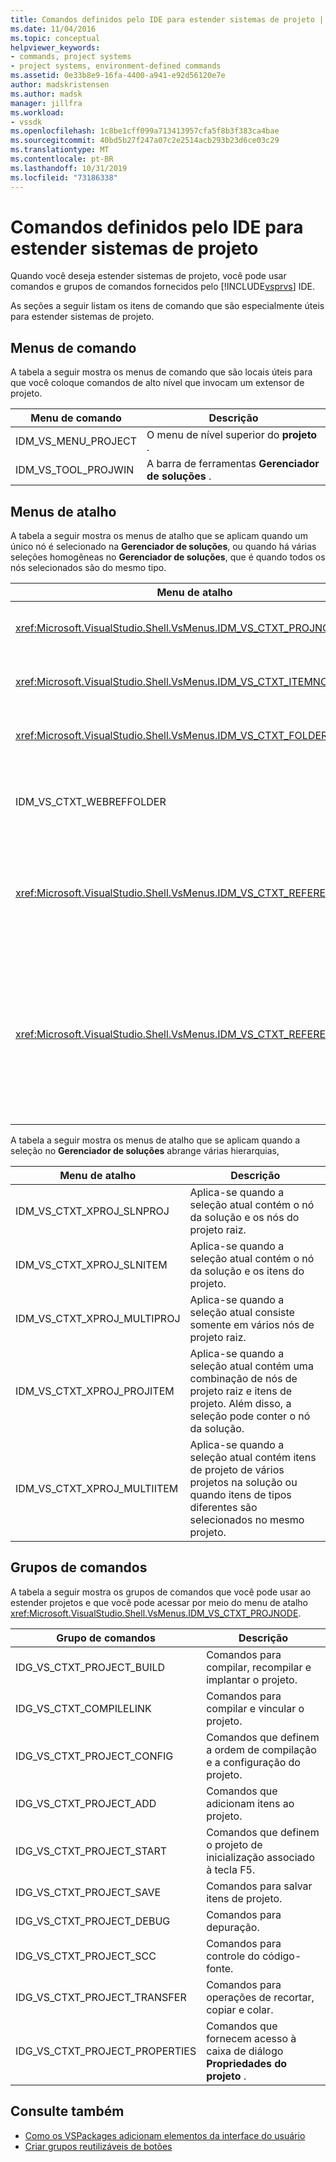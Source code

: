 ```yaml
---
title: Comandos definidos pelo IDE para estender sistemas de projeto | Microsoft Docs
ms.date: 11/04/2016
ms.topic: conceptual
helpviewer_keywords:
- commands, project systems
- project systems, environment-defined commands
ms.assetid: 0e33b8e9-16fa-4400-a941-e92d56120e7e
author: madskristensen
ms.author: madsk
manager: jillfra
ms.workload:
- vssdk
ms.openlocfilehash: 1c8be1cff099a713413957cfa5f8b3f383ca4bae
ms.sourcegitcommit: 40bd5b27f247a07c2e2514acb293b23d6ce03c29
ms.translationtype: MT
ms.contentlocale: pt-BR
ms.lasthandoff: 10/31/2019
ms.locfileid: "73186338"
---
```

# <a name="ide-defined-commands-for-extending-project-systems"></a>Comandos definidos pelo IDE para estender sistemas de projeto
Quando você deseja estender sistemas de projeto, você pode usar comandos e grupos de comandos fornecidos pelo [!INCLUDE[vsprvs](../../code-quality/includes/vsprvs_md.md)] IDE.

 As seções a seguir listam os itens de comando que são especialmente úteis para estender sistemas de projeto.

## <a name="command-menus"></a>Menus de comando
 A tabela a seguir mostra os menus de comando que são locais úteis para que você coloque comandos de alto nível que invocam um extensor de projeto.

|Menu de comando|Descrição|
|------------------|-----------------|
|IDM_VS_MENU_PROJECT|O menu de nível superior do **projeto** .|
|IDM_VS_TOOL_PROJWIN|A barra de ferramentas **Gerenciador de soluções** .|

## <a name="shortcut-menus"></a>Menus de atalho
 A tabela a seguir mostra os menus de atalho que se aplicam quando um único nó é selecionado na **Gerenciador de soluções**, ou quando há várias seleções homogêneas no **Gerenciador de soluções**, que é quando todos os nós selecionados são do mesmo tipo.

|Menu de atalho|Descrição|
|-------------------|-----------------|
|<xref:Microsoft.VisualStudio.Shell.VsMenus.IDM_VS_CTXT_PROJNODE>|Aplica-se quando o nó do projeto é selecionado.|
|<xref:Microsoft.VisualStudio.Shell.VsMenus.IDM_VS_CTXT_ITEMNODE>|Aplica-se quando um arquivo é selecionado.|
|<xref:Microsoft.VisualStudio.Shell.VsMenus.IDM_VS_CTXT_FOLDERNODE>|Aplica-se quando uma pasta é selecionada.|
|IDM_VS_CTXT_WEBREFFOLDER|Aplica-se quando a pasta de referência Web é selecionada.|
|<xref:Microsoft.VisualStudio.Shell.VsMenus.IDM_VS_CTXT_REFERENCEROOT>|Aplica-se quando o nó raiz de referências chamado "referências" é selecionado.|
|<xref:Microsoft.VisualStudio.Shell.VsMenus.IDM_VS_CTXT_REFERENCE>|Aplica-se quando nós de referência são selecionados; Isso inclui somente referências de assembly, COM e projeto. Não inclui referências Web.|

 A tabela a seguir mostra os menus de atalho que se aplicam quando a seleção no **Gerenciador de soluções** abrange várias hierarquias,

|Menu de atalho|Descrição|
|-------------------|-----------------|
|IDM_VS_CTXT_XPROJ_SLNPROJ|Aplica-se quando a seleção atual contém o nó da solução e os nós do projeto raiz.|
|IDM_VS_CTXT_XPROJ_SLNITEM|Aplica-se quando a seleção atual contém o nó da solução e os itens do projeto.|
|IDM_VS_CTXT_XPROJ_MULTIPROJ|Aplica-se quando a seleção atual consiste somente em vários nós de projeto raiz.|
|IDM_VS_CTXT_XPROJ_PROJITEM|Aplica-se quando a seleção atual contém uma combinação de nós de projeto raiz e itens de projeto. Além disso, a seleção pode conter o nó da solução.|
|IDM_VS_CTXT_XPROJ_MULTIITEM|Aplica-se quando a seleção atual contém itens de projeto de vários projetos na solução ou quando itens de tipos diferentes são selecionados no mesmo projeto.|

## <a name="command-groups"></a>Grupos de comandos
 A tabela a seguir mostra os grupos de comandos que você pode usar ao estender projetos e que você pode acessar por meio do menu de atalho <xref:Microsoft.VisualStudio.Shell.VsMenus.IDM_VS_CTXT_PROJNODE>.

|Grupo de comandos|Descrição|
|-------------------|-----------------|
|IDG_VS_CTXT_PROJECT_BUILD|Comandos para compilar, recompilar e implantar o projeto.|
|IDG_VS_CTXT_COMPILELINK|Comandos para compilar e vincular o projeto.|
|IDG_VS_CTXT_PROJECT_CONFIG|Comandos que definem a ordem de compilação e a configuração do projeto.|
|IDG_VS_CTXT_PROJECT_ADD|Comandos que adicionam itens ao projeto.|
|IDG_VS_CTXT_PROJECT_START|Comandos que definem o projeto de inicialização associado à tecla F5.|
|IDG_VS_CTXT_PROJECT_SAVE|Comandos para salvar itens de projeto.|
|IDG_VS_CTXT_PROJECT_DEBUG|Comandos para depuração.|
|IDG_VS_CTXT_PROJECT_SCC|Comandos para controle do código-fonte.|
|IDG_VS_CTXT_PROJECT_TRANSFER|Comandos para operações de recortar, copiar e colar.|
|IDG_VS_CTXT_PROJECT_PROPERTIES|Comandos que fornecem acesso à caixa de diálogo **Propriedades do projeto** .|

## <a name="see-also"></a>Consulte também

- [Como os VSPackages adicionam elementos da interface do usuário](../../extensibility/internals/how-vspackages-add-user-interface-elements.md)
- [Criar grupos reutilizáveis de botões](../../extensibility/creating-reusable-groups-of-buttons.md)